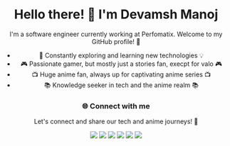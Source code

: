 <!-- Devamsh Awesome GitHub Profile -->
<div align="center">

# Hello there! 👋 I'm Devamsh Manoj

I'm a software engineer currently working at Perfomatix. Welcome to my GitHub profile! 🌟

- 🌱 Constantly exploring and learning new technologies 💡
- 🎮 Passionate gamer, but mostly just a stories fan, execpt for valo 🎮
- 📺 Huge anime fan, always up for captivating anime series 📺
- 📚 Knowledge seeker in tech and the anime realm 📚

### 🌐 Connect with me

Let's connect and share our tech and anime journeys! 🚀

<p align="center">
  <a href="https://twitter.com/itsNoa04"><img src="https://img.shields.io/badge/-Twitter-1DA1F2?style=for-the-badge&logo=twitter&logoColor=white"></a>
  <a href="https://www.instagram.com/smthnglketht/"><img src="https://img.shields.io/badge/-Instagram-E4405F?style=for-the-badge&logo=instagram&logoColor=white"></a>
  <a href="https://www.linkedin.com/in/devamsh-manoj-6ba0b81b8/"><img src="https://img.shields.io/badge/-LinkedIn-0077B5?style=for-the-badge&logo=linkedin&logoColor=white"></a>
  <a href="https://dev.to/itsnoa04"><img src="https://img.shields.io/badge/-dev.to-0A0A0A?style=for-the-badge&logo=dev.to&logoColor=white"></a>
  <a href="https://hashnode.com/@JustDeving"><img src="https://img.shields.io/badge/-Hashnode-2962FF?style=for-the-badge&logo=hashnode&logoColor=white"></a>
  <a href="mailto:itsdevamshmanoj@gmail.com"><img src="https://img.shields.io/badge/-Email-D14836?style=for-the-badge&logo=gmail&logoColor=white"></a>
</p>

</div>
